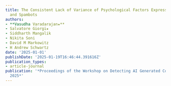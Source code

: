 ```yaml
---
title: The Consistent Lack of Variance of Psychological Factors Expressed by LLMs
  and Spambots
authors:
- **Vasudha Varadarajan★**
- Salvatore Giorgi★
- Siddharth Mangalik
- Nikita Soni
- David M Markowitz
- H Andrew Schwartz
date: '2025-01-01'
publishDate: '2025-01-19T16:46:44.391616Z'
publication_types:
- article-journal
publication: '*Proceedings of the Workshop on Detecting AI Generated Content at COLING
  2025*'
---
```


